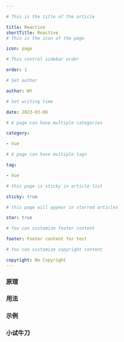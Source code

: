 ```yaml
---

# This is the title of the article

title: Reactive
shortTitle: Reactive
# This is the icon of the page

icon: page

# This control sidebar order

order: 1

# Set author

author: WY

# Set writing time

date: 2023-03-08

# A page can have multiple categories

category:

- Vue

# A page can have multiple tags

tag:

- Vue

# this page is sticky in article list

sticky: true

# this page will appear in starred articles

star: true

# You can customize footer content

footer: Footer content for test

# You can customize copyright content

copyright: No Copyright
---
```


<!-- more -->
### 原理

### 用法

### 示例

### 小试牛刀
